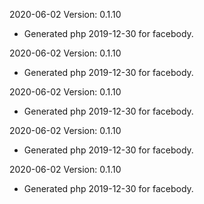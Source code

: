 2020-06-02 Version: 0.1.10
- Generated php 2019-12-30 for facebody.

2020-06-02 Version: 0.1.10
- Generated php 2019-12-30 for facebody.

2020-06-02 Version: 0.1.10
- Generated php 2019-12-30 for facebody.

2020-06-02 Version: 0.1.10
- Generated php 2019-12-30 for facebody.

2020-06-02 Version: 0.1.10
- Generated php 2019-12-30 for facebody.

